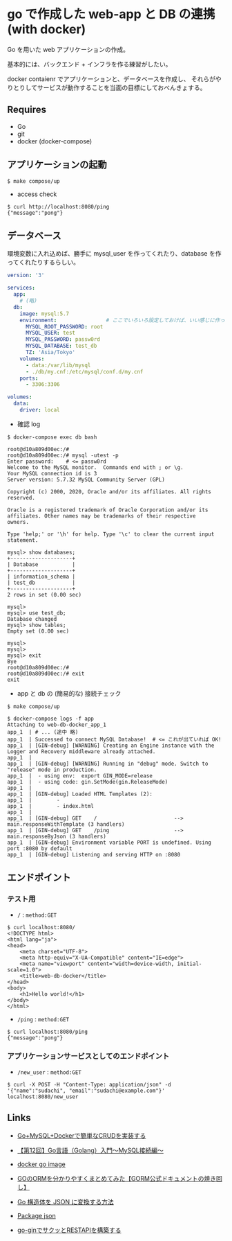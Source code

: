 # go で作成した web-app と DB の連携 (with docker)

Go を用いた web アプリケーションの作成。

基本的には、バックエンド + インフラを作る練習がしたい。

docker contaienr でアプリケーションと、データベースを作成し、
それらがやりとりしてサービスが動作することを当面の目標にしておべんきょする。

<!--
## ライブラリ

* GORM (ORM); `github.com/jinzhu/gorm`
* Database driver (mysql); `github.com/go-sql-driver/mysql`
-->

## Requires

* Go
* git
* docker (docker-compose)


## アプリケーションの起動

```shell
$ make compose/up
```

* access check

```shell
$ curl http://localhost:8080/ping
{"message":"pong"}
```

## データベース

環境変数に入れ込めば、勝手に mysql_user を作ってくれたり、database を作ってくれたりするらしい。

```yml
version: '3'

services: 
  app:
    # (略)
  db:
    image: mysql:5.7
    environment:                # ここでいろいろ設定しておけば、いい感じに作ってくれる
      MYSQL_ROOT_PASSWORD: root
      MYSQL_USER: test
      MYSQL_PASSWORD: passw0rd
      MYSQL_DATABASE: test_db 
      TZ: 'Asia/Tokyo'
    volumes: 
      - data:/var/lib/mysql
      - ./db/my.cnf:/etc/mysql/conf.d/my.cnf
    ports: 
      - 3306:3306

volumes: 
  data:
    driver: local
```

* 確認 log

```
$ docker-compose exec db bash

root@d10a809d00ec:/# 
root@d10a809d00ec:/# mysql -utest -p 
Enter password:    # <= passw0rd
Welcome to the MySQL monitor.  Commands end with ; or \g.
Your MySQL connection id is 3
Server version: 5.7.32 MySQL Community Server (GPL)

Copyright (c) 2000, 2020, Oracle and/or its affiliates. All rights reserved.

Oracle is a registered trademark of Oracle Corporation and/or its
affiliates. Other names may be trademarks of their respective
owners.

Type 'help;' or '\h' for help. Type '\c' to clear the current input statement.

mysql> show databases;
+--------------------+
| Database           |
+--------------------+
| information_schema |
| test_db            |
+--------------------+
2 rows in set (0.00 sec)

mysql> 
mysql> use test_db;
Database changed
mysql> show tables;
Empty set (0.00 sec)

mysql> 
mysql> 
mysql> exit
Bye
root@d10a809d00ec:/# 
root@d10a809d00ec:/# exit
exit
```

* app と db の (簡易的な) 接続チェック

```
$ make compose/up

$ docker-compose logs -f app
Attaching to web-db-docker_app_1
app_1  | # ... (途中 略)
app_1  | Successed to connect MySQL Database!  # <= これが出ていれば OK!
app_1  | [GIN-debug] [WARNING] Creating an Engine instance with the Logger and Recovery middleware already attached.
app_1  | 
app_1  | [GIN-debug] [WARNING] Running in "debug" mode. Switch to "release" mode in production.
app_1  |  - using env:  export GIN_MODE=release
app_1  |  - using code: gin.SetMode(gin.ReleaseMode)
app_1  | 
app_1  | [GIN-debug] Loaded HTML Templates (2): 
app_1  |        - 
app_1  |        - index.html
app_1  | 
app_1  | [GIN-debug] GET    /                         --> main.responseWithTemplate (3 handlers)
app_1  | [GIN-debug] GET    /ping                     --> main.responseByJson (3 handlers)
app_1  | [GIN-debug] Environment variable PORT is undefined. Using port :8080 by default
app_1  | [GIN-debug] Listening and serving HTTP on :8080
```

## エンドポイント

### テスト用

* `/` : `method:GET`

```shell
$ curl localhost:8080/
<!DOCTYPE html>
<html lang="ja">
<head>
    <meta charset="UTF-8">
    <meta http-equiv="X-UA-Compatible" content="IE=edge">
    <meta name="viewport" content="width=device-width, initial-scale=1.0">
    <title>web-db-docker</title>
</head>
<body>
    <h1>Hello world!</h1>
</body>
</html>
```

* `/ping` : `method:GET`

```shell
$ curl localhost:8080/ping
{"message":"pong"}
```

### アプリケーションサービスとしてのエンドポイント

* `/new_user` : `method:GET`

```shell
$ curl -X POST -H "Content-Type: application/json" -d '{"name":"sudachi", "email":"sudachi@example.com"}' localhost:8080/new_user

```


## Links
* [Go+MySQL+Dockerで簡単なCRUDを実装する](https://qiita.com/daiki-murakami/items/c8f9df8defc937e185ee)
* [【第12回】Go言語（Golang）入門～MySQL接続編～](https://rightcode.co.jp/blog/information-technology/golang-introduction-mysql-connection)

* [docker go image](https://hub.docker.com/_/golang)

* [GOのORMを分かりやすくまとめてみた【GORM公式ドキュメントの焼き回し】](https://qiita.com/gold-kou/items/45a95d61d253184b0f33#select)

* [Go 構造体を JSON に変換する方法](https://www.delftstack.com/ja/howto/go/how-to-convert-go-struct-to-json/)
* [Package json](https://golang.org/pkg/encoding/json/#Marshal)

* [go-ginでサクッとRESTAPIを構築する](https://qiita.com/shiei_kawa/items/eddf48287455380f618f)